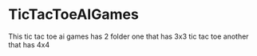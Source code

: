 # TicTacToeAIGames
This tic tac toe ai games has 2 folder one that has 3x3 tic tac toe another that has 4x4
